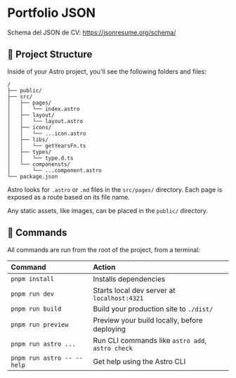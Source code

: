 # Portfolio JSON

Schema del JSON de CV:
https://jsonresume.org/schema/


## 🚀 Project Structure

Inside of your Astro project, you'll see the following folders and files:

```text
/
├── public/
├── src/
│   ├── pages/
│   │   └── index.astro
│   ├── layout/
│   │   └── layout.astro
│   ├── icons/
│   │   └── ...icon.astro
│   ├── libs/
│   │   └── getYearsFn.ts
│   ├── types/
│   │   └── type.d.ts
│   └── componensts/
│       └── ...component.astro 
└── package.json
```

Astro looks for `.astro` or `.md` files in the `src/pages/` directory. Each page is exposed as a route based on its file name.

Any static assets, like images, can be placed in the `public/` directory.

## 🧞 Commands

All commands are run from the root of the project, from a terminal:

| Command                   | Action                                           |
| :------------------------ | :----------------------------------------------- |
| `pnpm install`             | Installs dependencies                            |
| `pnpm run dev`             | Starts local dev server at `localhost:4321`      |
| `pnpm run build`           | Build your production site to `./dist/`          |
| `pnpm run preview`         | Preview your build locally, before deploying     |
| `pnpm run astro ...`       | Run CLI commands like `astro add`, `astro check` |
| `pnpm run astro -- --help` | Get help using the Astro CLI                     |
